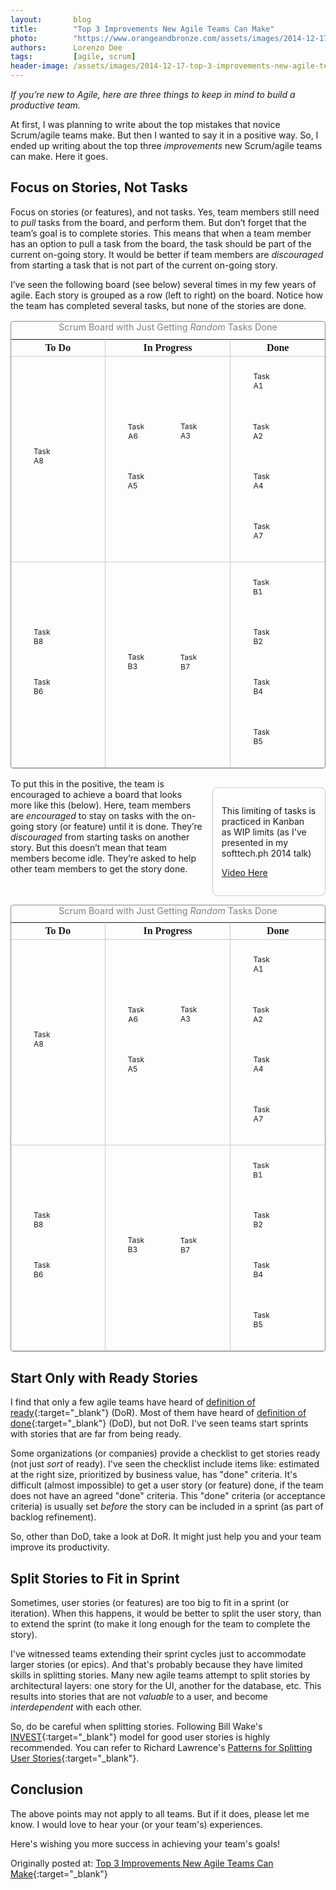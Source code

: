 ```yaml
---
layout:       blog
title:        "Top 3 Improvements New Agile Teams Can Make"
photo:		  "https://www.orangeandbronze.com/assets/images/2014-12-17-top-3-improvements-new-agile-teams-can-make/FBimage-Top3ImprovementsNewAgileTeamsCanMake.png"
authors:      Lorenzo Dee
tags:         [agile, scrum]
header-image: /assets/images/2014-12-17-top-3-improvements-new-agile-teams-can-make/Top3-ImprovementsNewAgileTeamsCanMake-banner.png
---
```

*If you’re new to Agile, here are three things to keep in mind to build a productive team.*

At first, I was planning to write about the top mistakes that novice Scrum/agile teams make. But then I wanted to say it in a positive way. So, I ended up writing about the top three *improvements* new Scrum/agile teams can make. Here it goes.

## Focus on Stories, Not Tasks
Focus on stories (or features), and not tasks. Yes, team members still need to *pull* tasks from the board, and perform them. But don’t forget that the team’s goal is to complete stories. This means that when a team member has an option to pull a task from the board, the task should be part of the current on-going story. It would be better if team members are *discouraged* from starting a task that is not part of the current on-going story.

I’ve seen the following board (see below) several times in my few years of agile. Each story is grouped as a row (left to right) on the board. Notice how the team has completed several tasks, but none of the stories are done.

<table style="margin: 1em auto; width: 100%; max-width: 800px; border-spacing: 0; border-collapse: separate; table-layout: fixed; border: 1px solid #888; border-radius: 4px">
  <caption style="color: #818182; font-size: 90%">Scrum Board with Just Getting <em>Random</em> Tasks Done</caption>
  <tbody><tr style="font-family: 'Comic Sans MS', Georgia, serif">
    <th style="padding: 0.25em 1em; width: 30%; border-right: 1px solid #ccc; border-bottom: 1px solid #ccc;">To Do</th><th style="padding: 0.25em 1em; width: 40%; border-right: 1px solid #ccc; border-bottom: 1px solid #ccc;">In Progress</th><th style="padding: 0.25em 1em; width: 30%; border-bottom: 1px solid #ccc;">Done</th>
  </tr>
  <tr style="">
    <td style="border-right: 1px solid #ccc; border-bottom: 1px solid #ccc; padding: 0.25em 1em; ">
      <div style="display: inline-block; width: 40px; height: 40px; padding: 10px; margin: 10px; font-size: 12px; background: url('//3.bp.blogspot.com/-9OiGbfvzcFE/VI_GJfMKTHI/AAAAAAAAAJo/klgnrGI3Npo/s1600/yellow-post-it-note.png') no-repeat">Task A8</div>
    </td>
    <td style="border-right: 1px solid #ccc; border-bottom: 1px solid #ccc; padding: 0.25em 1em; ">
      <div style="transform: rotate(-2deg); display: inline-block; width: 40px; height: 40px; padding: 10px; margin: 10px; font-size: 12px; background: url('//3.bp.blogspot.com/-9OiGbfvzcFE/VI_GJfMKTHI/AAAAAAAAAJo/klgnrGI3Npo/s1600/yellow-post-it-note.png') no-repeat">Task A6</div>
      <div style="display: inline-block; width: 40px; height: 40px; padding: 10px; margin: 10px; font-size: 12px; background: url('//3.bp.blogspot.com/-9OiGbfvzcFE/VI_GJfMKTHI/AAAAAAAAAJo/klgnrGI3Npo/s1600/yellow-post-it-note.png') no-repeat">Task A3</div>
      <div style="display: inline-block; width: 40px; height: 40px; padding: 10px; margin: 10px; font-size: 12px; background: url('//3.bp.blogspot.com/-9OiGbfvzcFE/VI_GJfMKTHI/AAAAAAAAAJo/klgnrGI3Npo/s1600/yellow-post-it-note.png') no-repeat">Task A5</div>
    </td>
    <td style="padding: 0.25em 1em; border-bottom: 1px solid #ccc">
      <div style="display: inline-block; width: 40px; height: 40px; padding: 10px; margin: 10px; font-size: 12px; background: url('//3.bp.blogspot.com/-9OiGbfvzcFE/VI_GJfMKTHI/AAAAAAAAAJo/klgnrGI3Npo/s1600/yellow-post-it-note.png') no-repeat">Task A1</div>
      <div style="transform: rotate(-2deg); display: inline-block; width: 40px; height: 40px; padding: 10px; margin: 10px; font-size: 12px; background: url('//3.bp.blogspot.com/-9OiGbfvzcFE/VI_GJfMKTHI/AAAAAAAAAJo/klgnrGI3Npo/s1600/yellow-post-it-note.png') no-repeat">Task A2</div>
      <div style="display: inline-block; width: 40px; height: 40px; padding: 10px; margin: 10px; font-size: 12px; background: url('//3.bp.blogspot.com/-9OiGbfvzcFE/VI_GJfMKTHI/AAAAAAAAAJo/klgnrGI3Npo/s1600/yellow-post-it-note.png') no-repeat">Task A4</div>
      <div style="display: inline-block; width: 40px; height: 40px; padding: 10px; margin: 10px; font-size: 12px; background: url('//3.bp.blogspot.com/-9OiGbfvzcFE/VI_GJfMKTHI/AAAAAAAAAJo/klgnrGI3Npo/s1600/yellow-post-it-note.png') no-repeat">Task A7</div>
    </td>
  </tr>
  <tr style="">
    <td style="border-right: 1px solid #ccc; border-bottom: 1px solid #ccc; padding: 0.25em 1em; ">
      <div style="display: inline-block; width: 40px; height: 40px; padding: 10px; margin: 10px; font-size: 12px; background: url('//3.bp.blogspot.com/-9OiGbfvzcFE/VI_GJfMKTHI/AAAAAAAAAJo/klgnrGI3Npo/s1600/yellow-post-it-note.png') no-repeat">Task B8</div>
      <div style="display: inline-block; width: 40px; height: 40px; padding: 10px; margin: 10px; font-size: 12px; background: url('//3.bp.blogspot.com/-9OiGbfvzcFE/VI_GJfMKTHI/AAAAAAAAAJo/klgnrGI3Npo/s1600/yellow-post-it-note.png') no-repeat">Task B6</div>
    </td>
    <td style="border-right: 1px solid #ccc; border-bottom: 1px solid #ccc; padding: 0.25em 1em; ">
      <div style="display: inline-block; width: 40px; height: 40px; padding: 10px; margin: 10px; font-size: 12px; background: url('//3.bp.blogspot.com/-9OiGbfvzcFE/VI_GJfMKTHI/AAAAAAAAAJo/klgnrGI3Npo/s1600/yellow-post-it-note.png') no-repeat">Task B3</div>
      <div style="transform: rotate(-2deg); display: inline-block; width: 40px; height: 40px; padding: 10px; margin: 10px; font-size: 12px; background: url('//3.bp.blogspot.com/-9OiGbfvzcFE/VI_GJfMKTHI/AAAAAAAAAJo/klgnrGI3Npo/s1600/yellow-post-it-note.png') no-repeat">Task B7</div>
    </td>
    <td style="padding: 0.25em 1em; border-bottom: 1px solid #ccc">
      <div style="transform: rotate(-2deg); display: inline-block; width: 40px; height: 40px; padding: 10px; margin: 10px; font-size: 12px; background: url('//3.bp.blogspot.com/-9OiGbfvzcFE/VI_GJfMKTHI/AAAAAAAAAJo/klgnrGI3Npo/s1600/yellow-post-it-note.png') no-repeat">Task B1</div>
      <div style="display: inline-block; width: 40px; height: 40px; padding: 10px; margin: 10px; font-size: 12px; background: url('//3.bp.blogspot.com/-9OiGbfvzcFE/VI_GJfMKTHI/AAAAAAAAAJo/klgnrGI3Npo/s1600/yellow-post-it-note.png') no-repeat">Task B2</div>
      <div style="display: inline-block; width: 40px; height: 40px; padding: 10px; margin: 10px; font-size: 12px; background: url('//3.bp.blogspot.com/-9OiGbfvzcFE/VI_GJfMKTHI/AAAAAAAAAJo/klgnrGI3Npo/s1600/yellow-post-it-note.png') no-repeat">Task B4</div>
      <div style="display: inline-block; width: 40px; height: 40px; padding: 10px; margin: 10px; font-size: 12px; background: url('//3.bp.blogspot.com/-9OiGbfvzcFE/VI_GJfMKTHI/AAAAAAAAAJo/klgnrGI3Npo/s1600/yellow-post-it-note.png') no-repeat">Task B5</div>
    </td>
  </tr>
</tbody></table>

<aside style="float: right; width: 30%; margin: 1em 0 1em 1em; padding: 1em; border: 1px solid #ccc; border-radius: 8px">
<p>This limiting of tasks is practiced in Kanban as WIP limits (as I've presented in my softtech.ph 2014 talk)</p>
<p><a href="https://www.youtube.com/watch?v=qWiL5klTvJg" target="_blank">Video Here</a></p>
</aside>

To put this in the positive, the team is encouraged to achieve a board that looks more like this (below). Here, team members are *encouraged* to stay on tasks with the on-going story (or feature) until it is done. They’re *discouraged* from starting tasks on another story. But this doesn’t mean that team members become idle. They’re asked to help other team members to get the story done.

<table style="margin: 1em auto; width: 100%; max-width: 800px; border-spacing: 0; border-collapse: separate; table-layout: fixed; border: 1px solid #888; border-radius: 4px">
  <caption style="color: #818182; font-size: 90%">Scrum Board with Just Getting <em>Random</em> Tasks Done</caption>
  <tbody><tr style="font-family: 'Comic Sans MS', Georgia, serif">
    <th style="padding: 0.25em 1em; width: 30%; border-right: 1px solid #ccc; border-bottom: 1px solid #ccc;">To Do</th><th style="padding: 0.25em 1em; width: 40%; border-right: 1px solid #ccc; border-bottom: 1px solid #ccc;">In Progress</th><th style="padding: 0.25em 1em; width: 30%; border-bottom: 1px solid #ccc;">Done</th>
  </tr>
  <tr style="">
    <td style="border-right: 1px solid #ccc; border-bottom: 1px solid #ccc; padding: 0.25em 1em; ">
      <div style="display: inline-block; width: 40px; height: 40px; padding: 10px; margin: 10px; font-size: 12px; background: url('//3.bp.blogspot.com/-9OiGbfvzcFE/VI_GJfMKTHI/AAAAAAAAAJo/klgnrGI3Npo/s1600/yellow-post-it-note.png') no-repeat">Task A8</div>
    </td>
    <td style="border-right: 1px solid #ccc; border-bottom: 1px solid #ccc; padding: 0.25em 1em; ">
      <div style="transform: rotate(-2deg); display: inline-block; width: 40px; height: 40px; padding: 10px; margin: 10px; font-size: 12px; background: url('//3.bp.blogspot.com/-9OiGbfvzcFE/VI_GJfMKTHI/AAAAAAAAAJo/klgnrGI3Npo/s1600/yellow-post-it-note.png') no-repeat">Task A6</div>
      <div style="display: inline-block; width: 40px; height: 40px; padding: 10px; margin: 10px; font-size: 12px; background: url('//3.bp.blogspot.com/-9OiGbfvzcFE/VI_GJfMKTHI/AAAAAAAAAJo/klgnrGI3Npo/s1600/yellow-post-it-note.png') no-repeat">Task A3</div>
      <div style="display: inline-block; width: 40px; height: 40px; padding: 10px; margin: 10px; font-size: 12px; background: url('//3.bp.blogspot.com/-9OiGbfvzcFE/VI_GJfMKTHI/AAAAAAAAAJo/klgnrGI3Npo/s1600/yellow-post-it-note.png') no-repeat">Task A5</div>
    </td>
    <td style="padding: 0.25em 1em; border-bottom: 1px solid #ccc">
      <div style="display: inline-block; width: 40px; height: 40px; padding: 10px; margin: 10px; font-size: 12px; background: url('//3.bp.blogspot.com/-9OiGbfvzcFE/VI_GJfMKTHI/AAAAAAAAAJo/klgnrGI3Npo/s1600/yellow-post-it-note.png') no-repeat">Task A1</div>
      <div style="transform: rotate(-2deg); display: inline-block; width: 40px; height: 40px; padding: 10px; margin: 10px; font-size: 12px; background: url('//3.bp.blogspot.com/-9OiGbfvzcFE/VI_GJfMKTHI/AAAAAAAAAJo/klgnrGI3Npo/s1600/yellow-post-it-note.png') no-repeat">Task A2</div>
      <div style="display: inline-block; width: 40px; height: 40px; padding: 10px; margin: 10px; font-size: 12px; background: url('//3.bp.blogspot.com/-9OiGbfvzcFE/VI_GJfMKTHI/AAAAAAAAAJo/klgnrGI3Npo/s1600/yellow-post-it-note.png') no-repeat">Task A4</div>
      <div style="display: inline-block; width: 40px; height: 40px; padding: 10px; margin: 10px; font-size: 12px; background: url('//3.bp.blogspot.com/-9OiGbfvzcFE/VI_GJfMKTHI/AAAAAAAAAJo/klgnrGI3Npo/s1600/yellow-post-it-note.png') no-repeat">Task A7</div>
    </td>
  </tr>
  <tr style="">
    <td style="border-right: 1px solid #ccc; border-bottom: 1px solid #ccc; padding: 0.25em 1em; ">
      <div style="display: inline-block; width: 40px; height: 40px; padding: 10px; margin: 10px; font-size: 12px; background: url('//3.bp.blogspot.com/-9OiGbfvzcFE/VI_GJfMKTHI/AAAAAAAAAJo/klgnrGI3Npo/s1600/yellow-post-it-note.png') no-repeat">Task B8</div>
      <div style="display: inline-block; width: 40px; height: 40px; padding: 10px; margin: 10px; font-size: 12px; background: url('//3.bp.blogspot.com/-9OiGbfvzcFE/VI_GJfMKTHI/AAAAAAAAAJo/klgnrGI3Npo/s1600/yellow-post-it-note.png') no-repeat">Task B6</div>
    </td>
    <td style="border-right: 1px solid #ccc; border-bottom: 1px solid #ccc; padding: 0.25em 1em; ">
      <div style="display: inline-block; width: 40px; height: 40px; padding: 10px; margin: 10px; font-size: 12px; background: url('//3.bp.blogspot.com/-9OiGbfvzcFE/VI_GJfMKTHI/AAAAAAAAAJo/klgnrGI3Npo/s1600/yellow-post-it-note.png') no-repeat">Task B3</div>
      <div style="transform: rotate(-2deg); display: inline-block; width: 40px; height: 40px; padding: 10px; margin: 10px; font-size: 12px; background: url('//3.bp.blogspot.com/-9OiGbfvzcFE/VI_GJfMKTHI/AAAAAAAAAJo/klgnrGI3Npo/s1600/yellow-post-it-note.png') no-repeat">Task B7</div>
    </td>
    <td style="padding: 0.25em 1em; border-bottom: 1px solid #ccc">
      <div style="transform: rotate(-2deg); display: inline-block; width: 40px; height: 40px; padding: 10px; margin: 10px; font-size: 12px; background: url('//3.bp.blogspot.com/-9OiGbfvzcFE/VI_GJfMKTHI/AAAAAAAAAJo/klgnrGI3Npo/s1600/yellow-post-it-note.png') no-repeat">Task B1</div>
      <div style="display: inline-block; width: 40px; height: 40px; padding: 10px; margin: 10px; font-size: 12px; background: url('//3.bp.blogspot.com/-9OiGbfvzcFE/VI_GJfMKTHI/AAAAAAAAAJo/klgnrGI3Npo/s1600/yellow-post-it-note.png') no-repeat">Task B2</div>
      <div style="display: inline-block; width: 40px; height: 40px; padding: 10px; margin: 10px; font-size: 12px; background: url('//3.bp.blogspot.com/-9OiGbfvzcFE/VI_GJfMKTHI/AAAAAAAAAJo/klgnrGI3Npo/s1600/yellow-post-it-note.png') no-repeat">Task B4</div>
      <div style="display: inline-block; width: 40px; height: 40px; padding: 10px; margin: 10px; font-size: 12px; background: url('//3.bp.blogspot.com/-9OiGbfvzcFE/VI_GJfMKTHI/AAAAAAAAAJo/klgnrGI3Npo/s1600/yellow-post-it-note.png') no-repeat">Task B5</div>
    </td>
  </tr>
</tbody></table>

## Start Only with Ready Stories
I find that only a few agile teams have heard of [definition of ready](https://www.scruminc.com/definition-of-ready/){:target="_blank"} (DoR). Most of them have heard of [definition of done](https://www.scruminc.com/definition-of-done/){:target="_blank"} (DoD), but not DoR. I've seen teams start sprints with stories that are far from being ready.

Some organizations (or companies) provide a checklist to get stories ready (not just *sort* of ready). I've seen the checklist include items like: estimated at the right size, prioritized by business value, has "done" criteria. It's difficult (almost impossible) to get a user story (or feature) done, if the team does not have an agreed "done" criteria. This "done" criteria (or acceptance criteria) is usually set *before* the story can be included in a sprint (as part of backlog refinement).

So, other than DoD, take a look at DoR. It might just help you and your team improve its productivity.

## Split Stories to Fit in Sprint
Sometimes, user stories (or features) are too big to fit in a sprint (or iteration). When this happens, it would be better to split the user story, than to extend the sprint (to make it long enough for the team to complete the story).

I've witnessed teams extending their sprint cycles just to accommodate larger stories (or epics). And that's probably because they have limited skills in splitting stories. Many new agile teams attempt to split stories by architectural layers: one story for the UI, another for the database, etc. This results into stories that are not *valuable* to a user, and become *interdependent* with each other.

So, do be careful when splitting stories. Following Bill Wake's [INVEST](http://xp123.com/articles/invest-in-good-stories-and-smart-tasks/){:target="_blank"} model for good user stories is highly recommended. You can refer to Richard Lawrence's [Patterns for Splitting User Stories](http://www.agileforall.com/2009/10/patterns-for-splitting-user-stories/){:target="_blank"}.

## Conclusion
The above points may not apply to all teams. But if it does, please let me know. I would love to hear your (or your team's) experiences.

Here's wishing you more success in achieving your team's goals!

Originally posted at: [Top 3 Improvements New Agile Teams Can Make](https://lorenzo-dee.blogspot.com/2014/12/top-3-improvements-new-agile-teams-can.html){:target="_blank"}